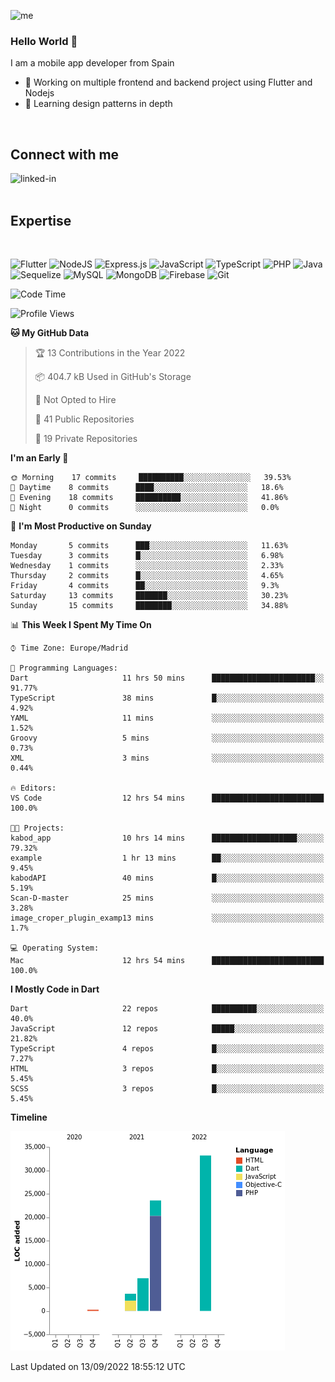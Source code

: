![me](https://user-images.githubusercontent.com/72933322/170655815-1144af74-ee29-45d9-b29b-99c92c0da6f3.png)


### Hello World 👋


I am a mobile app developer from Spain
- 🔭 Working on multiple frontend and backend project using Flutter and Nodejs
- 🌱 Learning design patterns in depth
<br>

## Connect with me

[<img align="left" alt="linked-in" src="https://img.shields.io/badge/linkedin-%230077B5.svg?&style=for-the-badge&logo=linkedin&logoColor=white" />](https://www.linkedin.com/in/jeancuervo2390/)
<br>
<br>

## Expertise

<br>

![Flutter](https://img.shields.io/badge/Flutter-%2302569B.svg?style=for-the-badge&logo=Flutter&logoColor=white)   ![NodeJS](https://img.shields.io/badge/node.js-6DA55F?style=for-the-badge&logo=node.js&logoColor=white)  ![Express.js](https://img.shields.io/badge/express.js-%23404d59.svg?style=for-the-badge&logo=express&logoColor=%2361DAFB)   ![JavaScript](https://img.shields.io/badge/javascript-%23323330.svg?style=for-the-badge&logo=javascript&logoColor=%23F7DF1E)  ![TypeScript](https://img.shields.io/badge/typescript-%23007ACC.svg?style=for-the-badge&logo=typescript&logoColor=white)  ![PHP](https://img.shields.io/badge/php-%23777BB4.svg?style=for-the-badge&logo=php&logoColor=white)   ![Java](https://img.shields.io/badge/java-%23ED8B00.svg?style=for-the-badge&logo=java&logoColor=white)   ![Sequelize](https://img.shields.io/badge/Sequelize-52B0E7?style=for-the-badge&logo=Sequelize&logoColor=white)   ![MySQL](https://img.shields.io/badge/mysql-%2300f.svg?style=for-the-badge&logo=mysql&logoColor=white)   ![MongoDB](https://img.shields.io/badge/MongoDB-%234ea94b.svg?style=for-the-badge&logo=mongodb&logoColor=white)   ![Firebase](https://img.shields.io/badge/firebase-%23039BE5.svg?style=for-the-badge&logo=firebase)   ![Git](https://img.shields.io/badge/git-%23F05033.svg?style=for-the-badge&logo=git&logoColor=white)


<!--START_SECTION:waka-->
![Code Time](http://img.shields.io/badge/Code%20Time-374%20hrs%2022%20mins-blue)

![Profile Views](http://img.shields.io/badge/Profile%20Views-0-blue)

**🐱 My GitHub Data** 

> 🏆 13 Contributions in the Year 2022
 > 
> 📦 404.7 kB Used in GitHub's Storage 
 > 
> 🚫 Not Opted to Hire
 > 
> 📜 41 Public Repositories 
 > 
> 🔑 19 Private Repositories  
 > 
**I'm an Early 🐤** 

```text
🌞 Morning    17 commits     ██████████░░░░░░░░░░░░░░░   39.53% 
🌆 Daytime    8 commits      ████░░░░░░░░░░░░░░░░░░░░░   18.6% 
🌃 Evening    18 commits     ██████████░░░░░░░░░░░░░░░   41.86% 
🌙 Night      0 commits      ░░░░░░░░░░░░░░░░░░░░░░░░░   0.0%

```
📅 **I'm Most Productive on Sunday** 

```text
Monday       5 commits      ███░░░░░░░░░░░░░░░░░░░░░░   11.63% 
Tuesday      3 commits      █░░░░░░░░░░░░░░░░░░░░░░░░   6.98% 
Wednesday    1 commits      ░░░░░░░░░░░░░░░░░░░░░░░░░   2.33% 
Thursday     2 commits      █░░░░░░░░░░░░░░░░░░░░░░░░   4.65% 
Friday       4 commits      ██░░░░░░░░░░░░░░░░░░░░░░░   9.3% 
Saturday     13 commits     ███████░░░░░░░░░░░░░░░░░░   30.23% 
Sunday       15 commits     ████████░░░░░░░░░░░░░░░░░   34.88%

```


📊 **This Week I Spent My Time On** 

```text
⌚︎ Time Zone: Europe/Madrid

💬 Programming Languages: 
Dart                     11 hrs 50 mins      ███████████████████████░░   91.77% 
TypeScript               38 mins             █░░░░░░░░░░░░░░░░░░░░░░░░   4.92% 
YAML                     11 mins             ░░░░░░░░░░░░░░░░░░░░░░░░░   1.52% 
Groovy                   5 mins              ░░░░░░░░░░░░░░░░░░░░░░░░░   0.73% 
XML                      3 mins              ░░░░░░░░░░░░░░░░░░░░░░░░░   0.44%

🔥 Editors: 
VS Code                  12 hrs 54 mins      █████████████████████████   100.0%

🐱‍💻 Projects: 
kabod_app                10 hrs 14 mins      ███████████████████░░░░░░   79.32% 
example                  1 hr 13 mins        ██░░░░░░░░░░░░░░░░░░░░░░░   9.45% 
kabodAPI                 40 mins             █░░░░░░░░░░░░░░░░░░░░░░░░   5.19% 
Scan-D-master            25 mins             ░░░░░░░░░░░░░░░░░░░░░░░░░   3.28% 
image_croper_plugin_examp13 mins             ░░░░░░░░░░░░░░░░░░░░░░░░░   1.7%

💻 Operating System: 
Mac                      12 hrs 54 mins      █████████████████████████   100.0%

```

**I Mostly Code in Dart** 

```text
Dart                     22 repos            ██████████░░░░░░░░░░░░░░░   40.0% 
JavaScript               12 repos            █████░░░░░░░░░░░░░░░░░░░░   21.82% 
TypeScript               4 repos             █░░░░░░░░░░░░░░░░░░░░░░░░   7.27% 
HTML                     3 repos             █░░░░░░░░░░░░░░░░░░░░░░░░   5.45% 
SCSS                     3 repos             █░░░░░░░░░░░░░░░░░░░░░░░░   5.45%

```


**Timeline**

![Chart not found](https://raw.githubusercontent.com/anthonycuervo23/anthonycuervo23/main/charts/bar_graph.png) 


 Last Updated on 13/09/2022 18:55:12 UTC
<!--END_SECTION:waka-->
